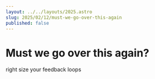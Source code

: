 ```yaml
---
layout: ../../layouts/2025.astro
slug: 2025/02/12/must-we-go-over-this-again
published: false
---
```


# Must we go over this again?

right size your feedback loops

